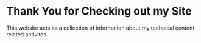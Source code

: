 # Thank You for Checking out my Site

This website acts as a collection of information about my technical content related activites.
